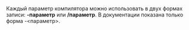 
Каждый параметр компилятора можно использовать в двух формах записи: **-параметр** или **/параметр**. В документации показана только форма -<параметр>. 
